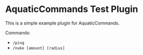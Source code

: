 # AquaticCommands Test Plugin
This is a simple example plugin for AquaticCommands.

Commands:
- `/ping`
- `/nuke [amount] [radius]`
